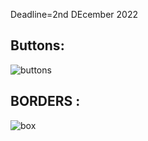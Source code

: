 Deadline=2nd DEcember 2022
## Buttons:
![buttons](https://user-images.githubusercontent.com/98906853/205121647-1d497fa2-8093-4a79-ac43-6c7abb4c58a9.png)

## BORDERS :
![box](https://user-images.githubusercontent.com/98906853/205122128-a1022687-b886-4689-912f-912aa9400fd4.png)
